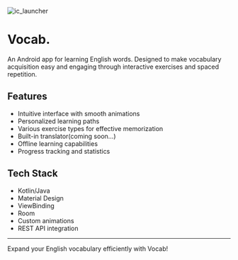 
![ic_launcher](https://github.com/user-attachments/assets/d672752d-666c-4a0e-940b-90b867130d34)

# Vocab.

An Android app for learning English words. Designed to make vocabulary acquisition easy and engaging through interactive exercises and spaced repetition.

## Features

- Intuitive interface with smooth animations
- Personalized learning paths
- Various exercise types for effective memorization
- Built-in translator(coming soon...)
- Offline learning capabilities
- Progress tracking and statistics

## Tech Stack

- Kotlin/Java
- Material Design
- ViewBinding
- Room
- Custom animations
- REST API integration

---

Expand your English vocabulary efficiently with Vocab!
